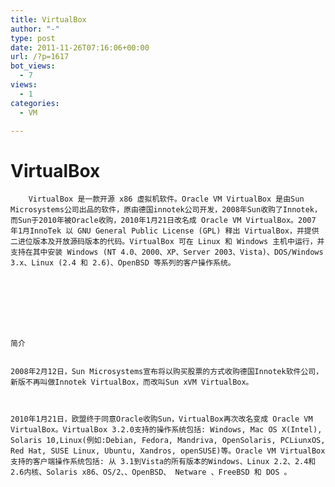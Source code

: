 ```yaml
---
title: VirtualBox
author: "-"
type: post
date: 2011-11-26T07:16:06+00:00
url: /?p=1617
bot_views:
  - 7
views:
  - 1
categories:
  - VM

---
```

# VirtualBox

  
    
      
        VirtualBox 是一款开源 x86 虚拟机软件。Oracle VM VirtualBox 是由Sun Microsystems公司出品的软件，原由德国innotek公司开发，2008年Sun收购了Innotek，而Sun于2010年被Oracle收购，2010年1月21日改名成 Oracle VM VirtualBox。2007 年1月InnoTek 以 GNU General Public License (GPL) 释出 VirtualBox，并提供二进位版本及开放源码版本的代码。VirtualBox 可在 Linux 和 Windows 主机中运行，并支持在其中安装 Windows (NT 4.0、2000、XP、Server 2003、Vista)、DOS/Windows 3.x、Linux (2.4 和 2.6)、OpenBSD 等系列的客户操作系统。
      
    
    
    
  


  
    简介
  
  
    2008年2月12日，Sun Microsystems宣布将以购买股票的方式收购德国Innotek软件公司，新版不再叫做Innotek VirtualBox，而改叫Sun xVM VirtualBox。
  
  
  
    2010年1月21日，欧盟终于同意Oracle收购Sun，VirtualBox再次改名变成 Oracle VM VirtualBox。VirtualBox 3.2.0支持的操作系统包括: Windows, Mac OS X(Intel), Solaris 10,Linux(例如:Debian, Fedora, Mandriva, OpenSolaris, PCLiunxOS, Red Hat, SUSE Linux, Ubuntu, Xandros, openSUSE)等。Oracle VM VirtualBox 支持的客户端操作系统包括: 从 3.1到Vista的所有版本的Windows、Linux 2.2、2.4和 2.6内核、Solaris x86、OS/2、、OpenBSD、 Netware 、FreeBSD 和 DOS 。
  
